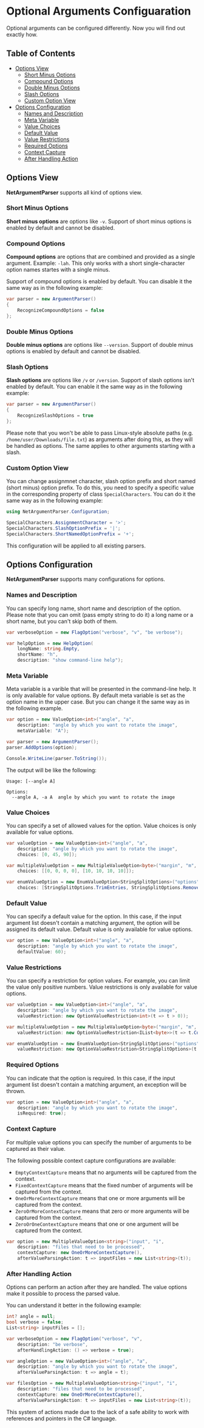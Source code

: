 # Optional Arguments Configuaration
Optional arguments can be configured differently. Now you will find out exactly how.

## Table of Contents
*    [Options View](#options-view)
     *    [Short Minus Options](#short-minus-options)
     *    [Compound Options](#compound-options)
     *    [Double Minus Options](#double-minus-options)
     *    [Slash Options](#slash-options)
     *    [Custom Option View](#custom-option-view)
*    [Options Configuration](#options-configuration)
     *    [Names and Description](#names-and-description)
     *    [Meta Variable](#meta-variable)
     *    [Value Choices](#value-choices)
     *    [Default Value](#default-value)
     *    [Value Restrictions](#value-restrictions)
     *    [Required Options](#required-options)
     *    [Context Capture](#context-capture)
     *    [After Handling Action](#after-handling-action)

## Options View
**NetArgumentParser** supports all kind of options view.

### Short Minus Options
**Short minus options** are options like `-v`. Support of short minus options is enabled by default and cannot be disabled.

### Compound Options
**Compound options** are options that are combined and provided as a single argument. Example: `-lah`. This only works with a short single-character option names startes with a single minus.

Support of compound options is enabled by default. You can disable it the same way as in the following example:

```cs
var parser = new ArgumentParser()
{
    RecognizeCompoundOptions = false
};
```

### Double Minus Options
**Double minus options** are options like `--version`. Support of double minus options is enabled by default and cannot be disabled.

### Slash Options
**Slash options** are options like `/v` or `/version`. Support of slash options isn't enabled by default. You can enable it the same way as in the following example:

```cs
var parser = new ArgumentParser()
{
    RecognizeSlashOptions = true
};
```

Please note that you won't be able to pass Linux-style absolute paths (e.g. `/home/user/Downloads/file.txt`) as arguments after doing this, as they will be handled as options. The same applies to other arguments starting with a slash.

### Custom Option View
You can change assignmnet character, slash option prefix and short named (short minus) option prefix. To do this, you need to specify a specific value in the corresponding property of class `SpecialCharacters`. You can do it the same way as in the following example:

```cs
using NetArgumentParser.Configuration;

SpecialCharacters.AssignmentCharacter = '>';
SpecialCharacters.SlashOptionPrefix = '|';
SpecialCharacters.ShortNamedOptionPrefix = '+';
```

This configuration will be applied to all existing parsers.

## Options Configuration
**NetArgumentParser** supports many configurations for options.

### Names and Description
You can specify long name, short name and description of the option. Please note that you can omit (pass empty string to do it) a long name or a short name, but you can't skip both of them.

```cs
var verboseOption = new FlagOption("verbose", "v", "be verbose");

var helpOption = new HelpOption(
    longName: string.Empty,
    shortName: "h",
    description: "show command-line help");
```

### Meta Variable
Meta variable is a varible that will be presented in the command-line help. It is only available for value options. By default meta variable is set as the option name in the upper case. But you can change it the same way as in the following example.

```cs
var option = new ValueOption<int>("angle", "a",
    description: "angle by which you want to rotate the image",
    metaVariable: "A");

var parser = new ArgumentParser();
parser.AddOptions(option);

Console.WriteLine(parser.ToString());
```

The output will be like the following:

```
Usage: [--angle A]

Options:
  --angle A, -a A  angle by which you want to rotate the image
```

### Value Choices
You can specify a set of allowed values for the option. Value choices is only available for value options.

```cs
var valueOption = new ValueOption<int>("angle", "a",
    description: "angle by which you want to rotate the image",
    choices: [0, 45, 90]);

var multipleValueOption = new MultipleValueOption<byte>("margin", "m",
    choices: [[0, 0, 0, 0], [10, 10, 10, 10]]);

var enumValueOption = new EnumValueOption<StringSplitOptions>("options", "o",
    choices: [StringSplitOptions.TrimEntries, StringSplitOptions.RemoveEmptyEntries])
```

### Default Value
You can specify a default value for the option. In this case, if the input argument list doesn't contain a matching argument, the option will be assigned its default value. Default value is only available for value options.

```cs
var option = new ValueOption<int>("angle", "a",
    description: "angle by which you want to rotate the image",
    defaultValue: 60);
```

### Value Restrictions
You can specify a restriction for option values. For example, you can limit the value only positive numbers. Value restrictions is only available for value options.

```cs
var valueOption = new ValueOption<int>("angle", "a",
    description: "angle by which you want to rotate the image",
    valueRestriction: new OptionValueRestriction<int>(t => t > 0));

var multipleValueOption = new MultipleValueOption<byte>("margin", "m",
    valueRestriction: new OptionValueRestriction<IList<byte>>(t => t.Contains(5)));

var enumValueOption = new EnumValueOption<StringSplitOptions>("options", "o",
    valueRestriction: new OptionValueRestriction<StringSplitOptions>(t => t != StringSplitOptions.None))
```

### Required Options
You can indicate that the option is required. In this case, if the input argument list doesn't contain a matching argument, an exception will be thrown.

```cs
var option = new ValueOption<int>("angle", "a",
    description: "angle by which you want to rotate the image",
    isRequired: true);
```

### Context Capture
For multiple value options you can specify the number of arguments to be captured as their value.

The following possible context capture configurations are available:
- `EmptyContextCapture` means that no arguments will be captured from the context.
- `FixedContextCapture` means that the fixed number of arguments will be captured from the context.
- `OneOrMoreContextCapture` means that one or more arguments will be captured from the context.
- `ZeroOrMoreContextCapture` means that zero or more arguments will be captured from the context.
- `ZeroOrOneContextCapture` means that one or one argument will be captured from the context.

```cs
var option = new MultipleValueOption<string>("input", "i",
    description: "files that need to be processed",
    contextCapture: new OneOrMoreContextCapture(),
    afterValueParsingAction: t => inputFiles = new List<string>(t));
```

### After Handling Action
Options can perform an action after they are handled. The value options make it possible to process the parsed value.

You can understand it better in the following example:

```cs
int? angle = null;
bool verbose = false;
List<string> inputFiles = [];

var verboseOption = new FlagOption("verbose", "v",
    description: "be verbose",
    afterHandlingAction: () => verbose = true);

var angleOption = new ValueOption<int>("angle", "a",
    description: "angle by which you want to rotate the image",
    afterValueParsingAction: t => angle = t);

var filesOption = new MultipleValueOption<string>("input", "i",
    description: "files that need to be processed",
    contextCapture: new OneOrMoreContextCapture(),
    afterValueParsingAction: t => inputFiles = new List<string>(t));
```

This system of actions made due to the lack of a safe ability to work with references and pointers in the C# language.
